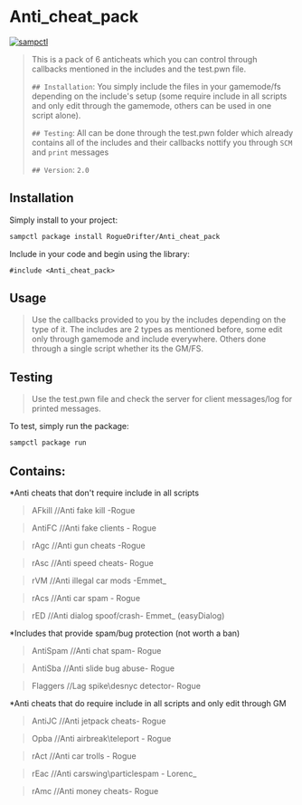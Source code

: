 # Anti_cheat_pack

[![sampctl](https://shields.southcla.ws/badge/sampctl-Anti_cheat_pack-2f2f2f.svg?style=for-the-badge)](https://github.com/RogueDrifter/Anti_cheat_pack)

>This is a pack of 6 anticheats which you can control through callbacks mentioned
>in the includes and the test.pwn file.
>
>
> `## Installation`: You simply include the files in your gamemode/fs depending
>on the include's setup (some require include in all scripts and only edit through
> the gamemode, others can be used in one script alone).
>
> `## Testing`: All can be done through the test.pwn folder which already
>contains all of the includes and their callbacks nottify you through `SCM` and `print` messages
>
> `## Version`: `2.0`

## Installation

Simply install to your project:

```bash
sampctl package install RogueDrifter/Anti_cheat_pack
```

Include in your code and begin using the library:

```pawn
#include <Anti_cheat_pack>
```

## Usage

> Use the callbacks provided to you by the includes depending on the type of it.
> The includes are 2 types as mentioned before, some edit only through gamemode and include everywhere.
> Others done through a single script whether its the GM/FS.

## Testing

> Use the test.pwn file and check the server for client messages/log for printed messages.

To test, simply run the package:

```bash
sampctl package run
```

## Contains:

*Anti cheats that don't require include in all scripts
>AFkill  //Anti fake kill -Rogue

>AntiFC //Anti fake clients - Rogue

>rAgc //Anti gun cheats -Rogue

>rAsc //Anti speed cheats- Rogue

>rVM //Anti illegal car mods -Emmet_

>rAcs //Anti car spam - Rogue

>rED  //Anti dialog spoof/crash- Emmet_ (easyDialog)

*Includes that provide spam/bug protection (not worth a ban)
>AntiSpam //Anti chat spam- Rogue

>AntiSba //Anti slide bug abuse- Rogue

>Flaggers //Lag spike\desnyc detector- Rogue

*Anti cheats that do require include in all scripts and only edit through GM
>AntiJC //Anti jetpack cheats- Rogue

>Opba //Anti airbreak\teleport - Rogue

>rAct //Anti car trolls - Rogue

>rEac //Anti carswing\particlespam - Lorenc_

>rAmc //Anti money cheats- Rogue
